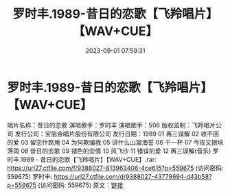 ﻿---
title: 罗时丰.1989-昔日的恋歌【飞羚唱片】【WAV+CUE】
date: 2023-09-01 07:59:31
categories: WAV车载音乐、镜像
tags: 华语中文
---
# 罗时丰.1989-昔日的恋歌【飞羚唱片】【WAV+CUE】

唱片名称：昔日的恋歌
演唱歌手：罗时丰
演唱歌手：506
版权监制：飞羚唱片公司
发行公司：宝丽金唱片股份有限公司
发行日期：1989
01 再三误解
02 收不回的爱
03 留恋什路用
04 为何欺骗我
05 讲什么山盟海誓
06 干一杯
07 今夜又搁块落雨
08 昔日的恋歌
09 褪色的恋情
10 风飞沙
11 错误的爱
12 再三误解(音乐)
罗时丰.1989 - 昔日的恋歌【飞羚唱片】【WAV+CUE】.rar: https://url27.ctfile.com/f/9388027-813963406-4ce615?p=559675
(访问密码: 559675)
罗时丰: https://url27.ctfile.com/d/9388027-43778694-d43b58?p=559675
(访问密码: 559675)
原文：[链接](https://blog.sina.com.cn/s/blog_1647c7e76010313ag.html)